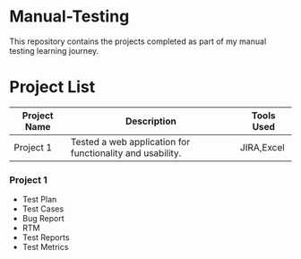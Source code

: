 # Manual-Testing
This repository contains the projects completed as part of my manual testing learning journey. 

# Project List

| Project Name | Description | Tools Used |
|--------------|-------------|------------|
| Project 1    | Tested a web application for functionality and usability. | JIRA,Excel |

### Project 1
- Test Plan
- Test Cases
- Bug Report
- RTM
- Test Reports
- Test Metrics

  
